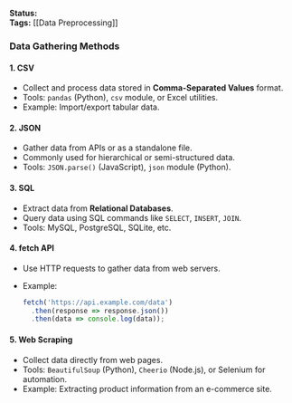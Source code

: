 
**Status:**  
**Tags:**  [[Data Preprocessing]]

### **Data Gathering Methods**

#### 1. **CSV**

- Collect and process data stored in **Comma-Separated Values** format.
- Tools: `pandas` (Python), `csv` module, or Excel utilities.
- Example: Import/export tabular data.

#### 2. **JSON**

- Gather data from APIs or as a standalone file.
- Commonly used for hierarchical or semi-structured data.
- Tools: `JSON.parse()` (JavaScript), `json` module (Python).

#### 3. **SQL**

- Extract data from **Relational Databases**.
- Query data using SQL commands like `SELECT`, `INSERT`, `JOIN`.
- Tools: MySQL, PostgreSQL, SQLite, etc.

#### 4. **fetch API**

- Use HTTP requests to gather data from web servers.
- Example:
    
    ```javascript
    fetch('https://api.example.com/data')
      .then(response => response.json())
      .then(data => console.log(data));
    ```
    

#### 5. **Web Scraping**

- Collect data directly from web pages.
- Tools: `BeautifulSoup` (Python), `Cheerio` (Node.js), or Selenium for automation.
- Example: Extracting product information from an e-commerce site.

